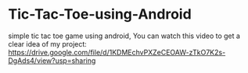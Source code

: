 # Tic-Tac-Toe-using-Android
simple tic tac toe game using android, You can watch this video to get a clear idea of my project: https://drive.google.com/file/d/1KDMEchvPXZeCEOAW-zTkO7K2s-DgAds4/view?usp=sharing
